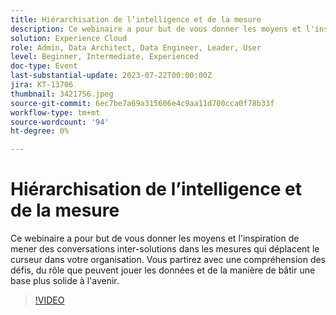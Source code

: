 ```yaml
---
title: Hiérarchisation de l’intelligence et de la mesure
description: Ce webinaire a pour but de vous donner les moyens et l'inspiration de mener des conversations inter-solutions dans les mesures qui déplacent le curseur dans votre organisation. Vous partirez avec une compréhension des défis, du rôle que peuvent jouer les données et de la manière de bâtir une base plus solide à l'avenir.
solution: Experience Cloud
role: Admin, Data Architect, Data Engineer, Leader, User
level: Beginner, Intermediate, Experienced
doc-type: Event
last-substantial-update: 2023-07-22T00:00:00Z
jira: KT-13706
thumbnail: 3421756.jpeg
source-git-commit: 6ec7be7a69a315606e4c9aa11d700cca0f78b33f
workflow-type: tm+mt
source-wordcount: '94'
ht-degree: 0%

---
```



# Hiérarchisation de l’intelligence et de la mesure

Ce webinaire a pour but de vous donner les moyens et l&#39;inspiration de mener des conversations inter-solutions dans les mesures qui déplacent le curseur dans votre organisation. Vous partirez avec une compréhension des défis, du rôle que peuvent jouer les données et de la manière de bâtir une base plus solide à l&#39;avenir.

>[!VIDEO](https://video.tv.adobe.com/v/3421756/?learn=on)
